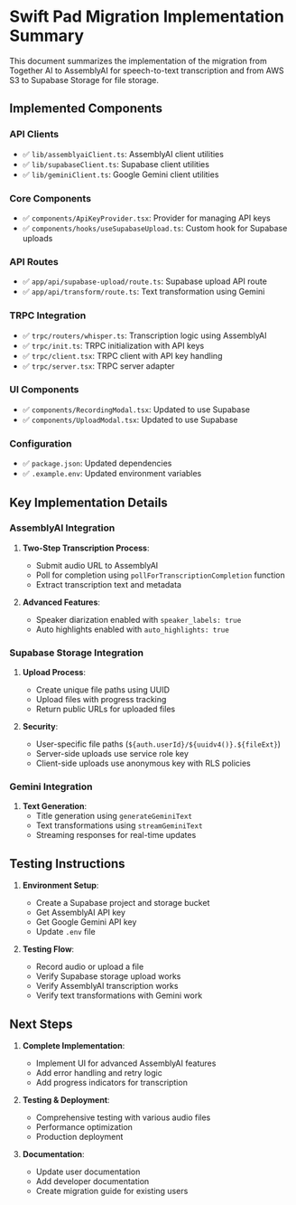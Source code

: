 # Swift Pad Migration Implementation Summary

This document summarizes the implementation of the migration from Together AI to AssemblyAI for speech-to-text transcription and from AWS S3 to Supabase Storage for file storage.

## Implemented Components

### API Clients
- ✅ `lib/assemblyaiClient.ts`: AssemblyAI client utilities
- ✅ `lib/supabaseClient.ts`: Supabase client utilities
- ✅ `lib/geminiClient.ts`: Google Gemini client utilities

### Core Components
- ✅ `components/ApiKeyProvider.tsx`: Provider for managing API keys
- ✅ `components/hooks/useSupabaseUpload.ts`: Custom hook for Supabase uploads

### API Routes
- ✅ `app/api/supabase-upload/route.ts`: Supabase upload API route
- ✅ `app/api/transform/route.ts`: Text transformation using Gemini

### TRPC Integration
- ✅ `trpc/routers/whisper.ts`: Transcription logic using AssemblyAI
- ✅ `trpc/init.ts`: TRPC initialization with API keys
- ✅ `trpc/client.tsx`: TRPC client with API key handling
- ✅ `trpc/server.tsx`: TRPC server adapter

### UI Components
- ✅ `components/RecordingModal.tsx`: Updated to use Supabase
- ✅ `components/UploadModal.tsx`: Updated to use Supabase

### Configuration
- ✅ `package.json`: Updated dependencies
- ✅ `.example.env`: Updated environment variables

## Key Implementation Details

### AssemblyAI Integration
1. **Two-Step Transcription Process**:
   - Submit audio URL to AssemblyAI
   - Poll for completion using `pollForTranscriptionCompletion` function
   - Extract transcription text and metadata

2. **Advanced Features**:
   - Speaker diarization enabled with `speaker_labels: true`
   - Auto highlights enabled with `auto_highlights: true`

### Supabase Storage Integration
1. **Upload Process**:
   - Create unique file paths using UUID
   - Upload files with progress tracking
   - Return public URLs for uploaded files

2. **Security**:
   - User-specific file paths (`${auth.userId}/${uuidv4()}.${fileExt}`)
   - Server-side uploads use service role key
   - Client-side uploads use anonymous key with RLS policies

### Gemini Integration
1. **Text Generation**:
   - Title generation using `generateGeminiText`
   - Text transformations using `streamGeminiText`
   - Streaming responses for real-time updates

## Testing Instructions

1. **Environment Setup**:
   - Create a Supabase project and storage bucket
   - Get AssemblyAI API key
   - Get Google Gemini API key
   - Update `.env` file

2. **Testing Flow**:
   - Record audio or upload a file
   - Verify Supabase storage upload works
   - Verify AssemblyAI transcription works
   - Verify text transformations with Gemini work

## Next Steps

1. **Complete Implementation**:
   - Implement UI for advanced AssemblyAI features
   - Add error handling and retry logic
   - Add progress indicators for transcription

2. **Testing & Deployment**:
   - Comprehensive testing with various audio files
   - Performance optimization
   - Production deployment

3. **Documentation**:
   - Update user documentation
   - Add developer documentation
   - Create migration guide for existing users